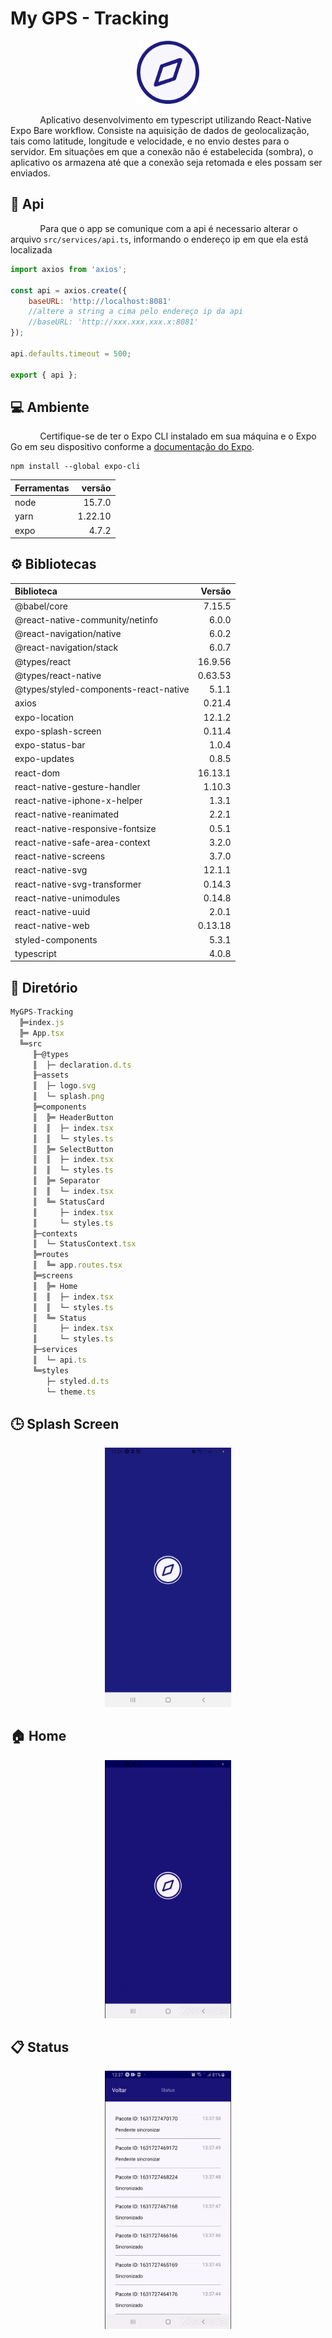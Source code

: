 # My GPS - Tracking

<p align="center">
<img src="readme/logo.png" width="20%" />
</p>

&nbsp;&nbsp;&nbsp;&nbsp;&nbsp;&nbsp;&nbsp;&nbsp;&nbsp;&nbsp;&nbsp;&nbsp;Aplicativo desenvolvimento em typescript utilizando React-Native Expo Bare workflow. Consiste na aquisição de dados de geolocalização, tais como latitude, longitude e velocidade, e no envio destes para o servidor. Em situações em que a conexão não é estabelecida (sombra), o aplicativo os armazena até que a conexão seja retomada e eles possam ser enviados.

## 📡 Api

&nbsp;&nbsp;&nbsp;&nbsp;&nbsp;&nbsp;&nbsp;&nbsp;&nbsp;&nbsp;&nbsp;&nbsp;Para que o app se comunique com a api é necessario alterar o arquivo `src/services/api.ts`, informando o endereço ip em que ela está localizada
```javascript
import axios from 'axios';

const api = axios.create({
	baseURL: 'http://localhost:8081'
	//altere a string a cima pelo endereço ip da api 
	//baseURL: 'http://xxx.xxx.xxx.x:8081'
});

api.defaults.timeout = 500;

export { api };
```

## 💻 Ambiente

&nbsp;&nbsp;&nbsp;&nbsp;&nbsp;&nbsp;&nbsp;&nbsp;&nbsp;&nbsp;&nbsp;&nbsp;Certifique-se de ter o Expo CLI instalado em sua máquina e o Expo Go em seu dispositivo conforme a [documentação do Expo](https://docs.expo.dev/get-started/installation/).

```
npm install --global expo-cli
```

Ferramentas | versão
:---        | ---:
node        | 15.7.0
yarn        |1.22.10
expo        |4.7.2


## ⚙ Bibliotecas

Biblioteca                                | Versão
:---                                      | ---:
@babel/core                               |7.15.5
@react-native-community/netinfo           |6.0.0
@react-navigation/native                  |6.0.2
@react-navigation/stack                   |6.0.7
@types/react                              |16.9.56
@types/react-native                       |0.63.53
@types/styled-components-react-native     |5.1.1
axios                                     |0.21.4
expo-location                             |12.1.2
expo-splash-screen                        |0.11.4
expo-status-bar                           |1.0.4
expo-updates                              |0.8.5
react-dom                                 |16.13.1
react-native-gesture-handler              |1.10.3
react-native-iphone-x-helper              |1.3.1
react-native-reanimated                   |2.2.1
react-native-responsive-fontsize          |0.5.1
react-native-safe-area-context            |3.2.0
react-native-screens                      |3.7.0
react-native-svg                          |12.1.1
react-native-svg-transformer              |0.14.3
react-native-unimodules                   |0.14.8
react-native-uuid                         |2.0.1
react-native-web                          |0.13.18
styled-components                         |5.3.1
typescript                                |4.0.8

## 📁 Diretório
```javascript
MyGPS-Tracking
  ╠═index.js
  ╠═ App.tsx
  ╚═src
     ╟─@types
     ║  ├─ declaration.d.ts
     ╟─assets
     ║  ├─ logo.svg
     ║  └─ splash.png
     ╠═components
     ║  ╠═ HeaderButton
     ║  ║  ├─ index.tsx
     ║  ║  └─ styles.ts
     ║  ╠═ SelectButton
     ║  ║  ├─ index.tsx
     ║  ║  └─ styles.ts
     ║  ╠═ Separator
     ║  ║  └─ index.tsx
     ║  ╚═ StatusCard
     ║     ├─ index.tsx  
     ║     └─ styles.ts 
     ╟─contexts
     ║  └─ StatusContext.tsx
     ╠═routes
     ║  ╚═ app.routes.tsx
     ╠═screens
     ║  ╠═ Home
     ║  ║  ├─ index.tsx
     ║  ║  └─ styles.ts
     ║  ╚═ Status
     ║     ├─ index.tsx
     ║     └─ styles.ts
     ╟─services
     ║  └─ api.ts
     ╚═styles
        ├─ styled.d.ts
        └─ theme.ts
```

## 🕒 Splash Screen

<p align= "center">
<img src="readme/splash.jpg" width="40%"/>
</p>

## 🏠 Home

<p align= "center">
<img src="readme/home.gif" width="40%" />
</p>

## :clipboard: Status

<p align= "center">
<img src="readme/perca_e_retomada_conex.gif" width="40%" />
</p>
